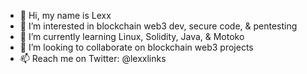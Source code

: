 - 👋 Hi, my name is Lexx
- 👀 I’m interested in blockchain web3 dev, secure code, & pentesting 
- 🌱 I’m currently learning Linux, Solidity, Java, & Motoko
- 💞️ I’m looking to collaborate on blockchain web3 projects
- 📫 Reach me on Twitter: @lexxlinks

<!---
Lexxlinks/Lexxlinks is a ✨ special ✨ repository because its `README.md` (this file) appears on your GitHub profile.
You can click the Preview link to take a look at your changes.
--->
